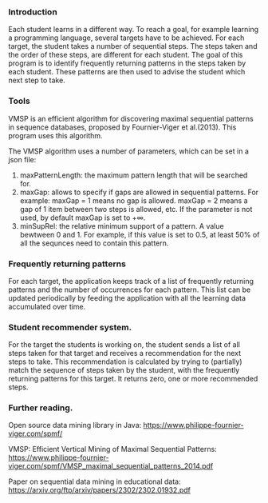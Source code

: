 ### Introduction
Each student learns in a different way.
To reach a goal, for example learning a programming language, several targets have to be achieved.
For each target, the student takes a number of sequential steps.
The steps taken and the order of these steps, are different for each student.
The goal of this program is to identify frequently returning patterns in the steps taken by each student.
These patterns are then used to advise the student which next step to take.

### Tools
VMSP is an efficient algorithm for discovering maximal sequential patterns in sequence databases,
proposed by Fournier-Viger et al.(2013).
This program uses this algorithm.

The VMSP algorithm uses a number of parameters, which can be set in a json file:
1. maxPatternLength: the maximum pattern length that will be searched for.
2. maxGap: allows to specify if gaps are allowed in sequential patterns. For example: maxGap =  1 means no gap is allowed. maxGap = 2 means a gap of 1 item between two steps is allowed, etc. If the parameter is not used, by default maxGap is set to +∞.
3. minSupRel: the relative minimum support of a pattern. A value bewtween 0 and 1. For example, if this value is set to 0.5, at least 50% of all the sequnces need to contain this pattern.

### Frequently returning patterns
For each target, the application keeps track of a list of frequently returning patterns and the number of occurrences for each pattern.
This list can be updated periodically by feeding the application with all the learning data accumulated over time.

### Student recommender system.
For the target the students is working on, the student sends a list of all steps taken for that target and receives a recommendation for the next steps to take.
This recommendation is calculated by trying to (partially) match the sequence of steps taken by the student, with the frequently returning patterns for this target.
It returns zero, one or more recommended steps.

### Further reading.
Open source data mining library in Java: https://www.philippe-fournier-viger.com/spmf/

VMSP: Efficient Vertical Mining of Maximal Sequential Patterns: https://www.philippe-fournier-viger.com/spmf/VMSP_maximal_sequential_patterns_2014.pdf

Paper on sequential data mining in educational data: https://arxiv.org/ftp/arxiv/papers/2302/2302.01932.pdf